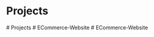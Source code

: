 # Projects
#   P r o j e c t s  
 #   E C o m m e r c e - W e b s i t e  
 #   E C o m m e r c e - W e b s i t e  
 